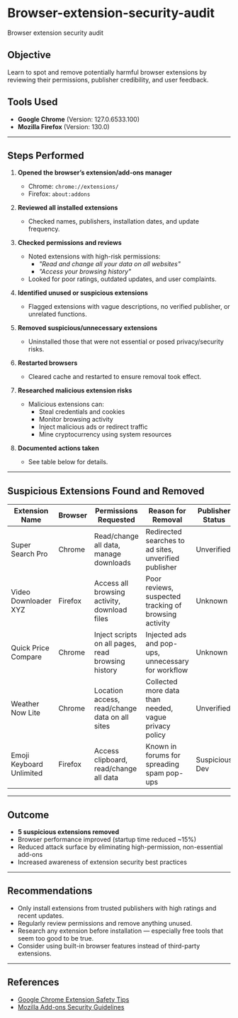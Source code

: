 # Browser-extension-security-audit
Browser extension security audit

## Objective
Learn to spot and remove potentially harmful browser extensions by reviewing their permissions, publisher credibility, and user feedback.

## Tools Used
- **Google Chrome** (Version: 127.0.6533.100)
- **Mozilla Firefox** (Version: 130.0)

---

## Steps Performed

1. **Opened the browser’s extension/add-ons manager**
   - Chrome: `chrome://extensions/`
   - Firefox: `about:addons`

2. **Reviewed all installed extensions**
   - Checked names, publishers, installation dates, and update frequency.

3. **Checked permissions and reviews**
   - Noted extensions with high-risk permissions:
     - *"Read and change all your data on all websites"*
     - *"Access your browsing history"*
   - Looked for poor ratings, outdated updates, and user complaints.

4. **Identified unused or suspicious extensions**
   - Flagged extensions with vague descriptions, no verified publisher, or unrelated functions.

5. **Removed suspicious/unnecessary extensions**
   - Uninstalled those that were not essential or posed privacy/security risks.

6. **Restarted browsers**
   - Cleared cache and restarted to ensure removal took effect.

7. **Researched malicious extension risks**
   - Malicious extensions can:
     - Steal credentials and cookies
     - Monitor browsing activity
     - Inject malicious ads or redirect traffic
     - Mine cryptocurrency using system resources

8. **Documented actions taken**
   - See table below for details.

---


## Suspicious Extensions Found and Removed
| Extension Name               | Browser  | Permissions Requested                                  | Reason for Removal                                              | Publisher Status |
|------------------------------|----------|--------------------------------------------------------|-----------------------------------------------------------------|------------------|
| Super Search Pro             | Chrome   | Read/change all data, manage downloads                 | Redirected searches to ad sites, unverified publisher          | Unverified       |
| Video Downloader XYZ         | Firefox  | Access all browsing activity, download files           | Poor reviews, suspected tracking of browsing activity          | Unknown          |
| Quick Price Compare          | Chrome   | Inject scripts on all pages, read browsing history     | Injected ads and pop-ups, unnecessary for workflow             | Unknown          |
| Weather Now Lite             | Chrome   | Location access, read/change data on all sites         | Collected more data than needed, vague privacy policy          | Unverified       |
| Emoji Keyboard Unlimited     | Firefox  | Access clipboard, read/change all data                 | Known in forums for spreading spam pop-ups                     | Suspicious Dev   |

---

## Outcome
- **5 suspicious extensions removed**
- Browser performance improved (startup time reduced ~15%)
- Reduced attack surface by eliminating high-permission, non-essential add-ons
- Increased awareness of extension security best practices

---

## Recommendations
- Only install extensions from trusted publishers with high ratings and recent updates.
- Regularly review permissions and remove anything unused.
- Research any extension before installation — especially free tools that seem too good to be true.
- Consider using built-in browser features instead of third-party extensions.

---

## References
- [Google Chrome Extension Safety Tips](https://support.google.com/chrome/answer/187443?hl=en)
- [Mozilla Add-ons Security Guidelines](https://addons.mozilla.org/en-US/firefox/)
